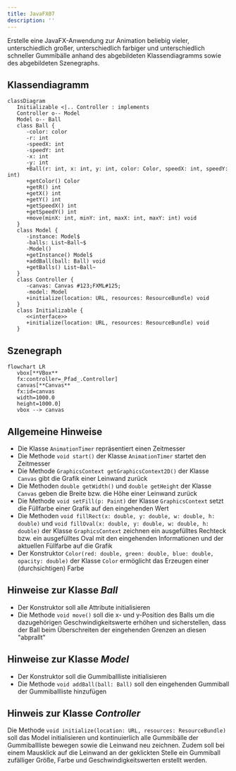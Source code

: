 ```yaml
---
title: JavaFX07
description: ''
---
```


Erstelle eine JavaFX-Anwendung zur Animation beliebig vieler, unterschiedlich
großer, unterschiedlich farbiger und unterschiedlich schneller Gummibälle anhand
des abgebildeten Klassendiagramms sowie des abgebildeten Szenegraphs.

## Klassendiagramm

```mermaid
classDiagram
   Initializable <|.. Controller : implements
   Controller o-- Model
   Model o-- Ball
   class Ball {
      -color: color
      -r: int
      -speedX: int
      -speedY: int
      -x: int
      -y: int
      +Ball(r: int, x: int, y: int, color: Color, speedX: int, speedY: int)
      +getColor() Color
      +getR() int
      +getX() int
      +getY() int
      +getSpeedX() int
      +getSpeedY() int
      +move(minX: int, minY: int, maxX: int, maxY: int) void
   }
   class Model {
      -instance: Model$
      -balls: List~Ball~$
      -Model()
      +getInstance() Model$
      +addBall(ball: Ball) void
      +getBalls() List~Ball~
   }
   class Controller {
      -canvas: Canvas #123;FXML#125;
      -model: Model
      +initialize(location: URL, resources: ResourceBundle) void
   }
   class Initializable {
      <<interface>>
      +initialize(location: URL, resources: ResourceBundle) void
   }
```

## Szenegraph

```mermaid
flowchart LR
   vbox[**VBox**
   fx:controller=_Pfad_.Controller]
   canvas[**Canvas**
   fx:id=canvas
   width=1000.0
   height=1000.0]
   vbox --> canvas
```

## Allgemeine Hinweise

- Die Klasse `AnimationTimer` repräsentiert einen Zeitmesser
- Die Methode `void start()` der Klasse `AnimationTimer` startet den Zeitmesser
- Die Methode `GraphicsContext getGraphicsContext2D()` der Klasse `Canvas` gibt
  die Grafik einer Leinwand zurück
- Die Methoden `double getWidth()` und `double getHeight` der Klasse `Canvas`
  geben die Breite bzw. die Höhe einer Leinwand zurück
- Die Methode `void setFill(p: Paint)` der Klasse `GraphicsContext` setzt die
  Füllfarbe einer Grafik auf den eingehenden Wert
- Die Methoden `void fillRect(x: double, y: double, w: double, h: double)` und
  `void fillOval(x: double, y: double, w: double, h: double)` der Klasse
  `GraphicsContext` zeichnen ein ausgefülltes Rechteck bzw. ein ausgefülltes
  Oval mit den eingehenden Informationen und der aktuellen Füllfarbe auf die
  Grafik
- Der Konstruktor
  `Color(red: double, green: double, blue: double, opacity: double)` der Klasse
  `Color` ermöglicht das Erzeugen einer (durchsichtigen) Farbe

## Hinweise zur Klasse _Ball_

- Der Konstruktor soll alle Attribute initialisieren
- Die Methode `void move()` soll die x- und y-Position des Balls um die
  dazugehörigen Geschwindigkeitswerte erhöhen und sicherstellen, dass der Ball
  beim Überschreiten der eingehenden Grenzen an diesen "abprallt"

## Hinweise zur Klasse _Model_

- Der Konstruktor soll die Gummiballliste initialisieren
- Die Methode `void addBall(ball: Ball)` soll den eingehenden Gummiball der
  Gummiballliste hinzufügen

## Hinweis zur Klasse _Controller_

Die Methode `void initialize(location: URL, resources: ResourceBundle)` soll das
Model initialisieren und kontinuierlich alle Gummibälle der Gummiballliste
bewegen sowie die Leinwand neu zeichnen. Zudem soll bei einem Mausklick auf die
Leinwand an der geklickten Stelle ein Gummiball zufälliger Größe, Farbe und
Geschwindigkeitswerten erstellt werden.
